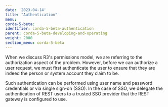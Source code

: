 ```yaml
---
date: '2023-04-14'
title: "Authentication"
menu:
corda-5-beta:
identifier: corda-5-beta-authentication
parent: corda-5-beta-developing-and-operating
weight: 2000
section_menu: corda-5-beta
---
```


When we discuss R3's permissions model, we are referring to the authorization aspect of the problem.
However, before we can authorize a user request, we must first authenticate the user to ensure
that they are indeed the person or system account they claim to be.

Such authentication can be performed using user name and password credentials or via single sign-on (SSO).
In the case of SSO, we delegate the authentication of REST users to a trusted SSO provider that the REST gateway is configured to use.
